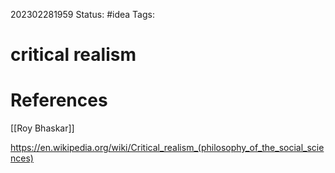 202302281959
Status: #idea
Tags: 

# critical realism



# References

[[Roy Bhaskar]]

https://en.wikipedia.org/wiki/Critical_realism_(philosophy_of_the_social_sciences)